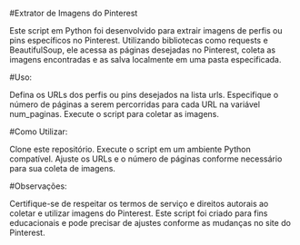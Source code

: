 #Extrator de Imagens do Pinterest

Este script em Python foi desenvolvido para extrair imagens de perfis ou pins específicos no Pinterest. Utilizando bibliotecas como requests e BeautifulSoup, ele acessa as páginas desejadas no Pinterest, coleta as imagens encontradas e as salva localmente em uma pasta especificada.

#Uso:

Defina os URLs dos perfis ou pins desejados na lista urls.
Especifique o número de páginas a serem percorridas para cada URL na variável num_paginas.
Execute o script para coletar as imagens.

#Como Utilizar:

Clone este repositório.
Execute o script em um ambiente Python compatível.
Ajuste os URLs e o número de páginas conforme necessário para sua coleta de imagens.

#Observações:

Certifique-se de respeitar os termos de serviço e direitos autorais ao coletar e utilizar imagens do Pinterest.
Este script foi criado para fins educacionais e pode precisar de ajustes conforme as mudanças no site do Pinterest.
